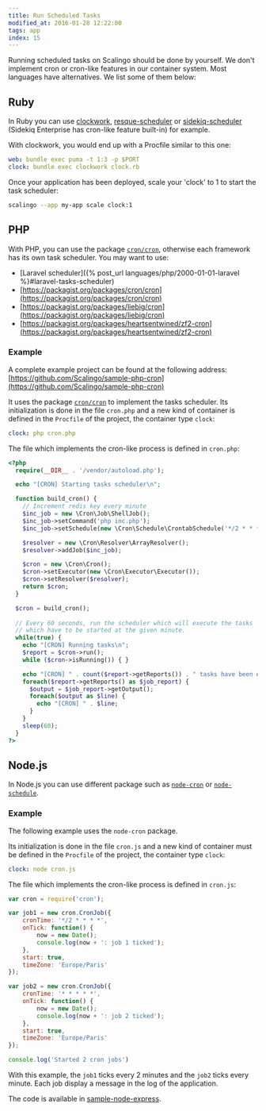 ```yaml
---
title: Run Scheduled Tasks
modified_at: 2016-01-28 12:22:00
tags: app
index: 15
---
```


Running scheduled tasks on Scalingo should be done by yourself. We don't
implement cron or cron-like features in our container system. Most languages
have alternatives. We list some of them below:

## Ruby

In Ruby you can use [clockwork](http://rubygems.org/gems/clockwork),
[resque-scheduler](https://rubygems.org/gems/resque-scheduler) or
[sidekiq-scheduler](https://rubygems.org/gems/sidekiq-scheduler) (Sidekiq
Enterprise has cron-like feature built-in) for example.

With clockwork, you would end up with a Procfile similar to this one:

```yaml
web: bundle exec puma -t 1:3 -p $PORT
clock: bundle exec clockwork clock.rb
```

Once your application has been deployed, scale your 'clock' to 1 to start the task
scheduler:

```bash
scalingo --app my-app scale clock:1
```

## PHP

With PHP, you can use the package [`cron/cron`](https://github.com/Cron/Cron),
otherwise each framework has its own task scheduler. You may want to use:

* [Laravel scheduler]({% post_url languages/php/2000-01-01-laravel %}#laravel-tasks-scheduler)
* [https://packagist.org/packages/cron/cron](https://packagist.org/packages/cron/cron)
* [https://packagist.org/packages/liebig/cron](https://packagist.org/packages/liebig/cron)
* [https://packagist.org/packages/heartsentwined/zf2-cron](https://packagist.org/packages/heartsentwined/zf2-cron)

### Example

A complete example project can be found at the following address:
[https://github.com/Scalingo/sample-php-cron](https://github.com/Scalingo/sample-php-cron)

It uses the package [`cron/cron`](https://github.com/Cron/Cron) to implement the tasks scheduler.
Its initialization is done in the file `cron.php` and a new kind of container is defined in the
`Procfile` of the project, the container type `clock`:

```yaml
clock: php cron.php
```

The file which implements the cron-like process is defined in `cron.php`:

```php
<?php
  require(__DIR__ . '/vendor/autoload.php');

  echo "[CRON] Starting tasks scheduler\n";

  function build_cron() {
    // Increment redis key every minute
    $inc_job = new \Cron\Job\ShellJob();
    $inc_job->setCommand('php inc.php');
    $inc_job->setSchedule(new \Cron\Schedule\CrontabSchedule('*/2 * * * *'));

    $resolver = new \Cron\Resolver\ArrayResolver();
    $resolver->addJob($inc_job);

    $cron = new \Cron\Cron();
    $cron->setExecutor(new \Cron\Executor\Executor());
    $cron->setResolver($resolver);
    return $cron;
  }

  $cron = build_cron();
  
  // Every 60 seconds, run the scheduler which will execute the tasks
  // which have to be started at the given minute.
  while(true) {
    echo "[CRON] Running tasks\n";
    $report = $cron->run();
    while ($cron->isRunning()) { }

    echo "[CRON] " . count($report->getReports()) . " tasks have been executed\n";
    foreach($report->getReports() as $job_report) {
      $output = $job_report->getOutput();
      foreach($output as $line) {
        echo "[CRON] " . $line;
      }
    }
    sleep(60);
  }
?>
```

## Node.js

In Node.js you can use different package such as [`node-cron`](https://www.npmjs.com/package/cron)
or [`node-schedule`](https://www.npmjs.com/package/node-schedule).

### Example

The following example uses the `node-cron` package.

Its initialization is done in the file `cron.js` and a new kind of container must be defined in the
`Procfile` of the project, the container type `clock`:

```yaml
clock: node cron.js
```

The file which implements the cron-like process is defined in `cron.js`:

```js
var cron = require('cron');

var job1 = new cron.CronJob({
	cronTime: '*/2 * * * *',
	onTick: function() {
		now = new Date();
		console.log(now + ': job 1 ticked');
	},
	start: true,
	timeZone: 'Europe/Paris'
});

var job2 = new cron.CronJob({
	cronTime: '* * * * *',
	onTick: function() {
		now = new Date();
		console.log(now + ': job 2 ticked');
	},
	start: true,
	timeZone: 'Europe/Paris'
});

console.log('Started 2 cron jobs')
```

With this example, the `job1` ticks every 2 minutes and the `job2` ticks every minute. Each job
display a message in the log of the application.

The code is available in [sample-node-express](https://github.com/Scalingo/sample-node-express).

